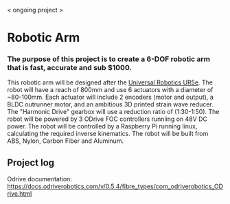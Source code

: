 < ongoing project >
# Robotic Arm
### The purpose of this project is to create a 6-DOF robotic arm that is fast, accurate and sub $1000.
This robotic arm will be designed after the [Universal Robotics UR5e](https://www.universal-robots.com/products/ur5-robot/). 
The robot will have a reach of 800mm and use 6 actuators with a diameter of ~80-100mm. Each actuator will include 2 encoders (motor and output), a BLDC outrunner motor, and an ambitious 3D printed strain wave reducer. The "Harmonic Drive" gearbox will use a reduction ratio of (1:30-1:50).
The robot will be powered by 3 ODrive FOC controllers runniing on 48V DC power. The robot will be controlled by a Raspberry Pi running linux, calculating the required inverse kinematics.
The robot will be built from ABS, Nylon, Carbon Fiber and Aluminum.


## Project log
Odrive documentation: https://docs.odriverobotics.com/v/0.5.4/fibre_types/com_odriverobotics_ODrive.html
